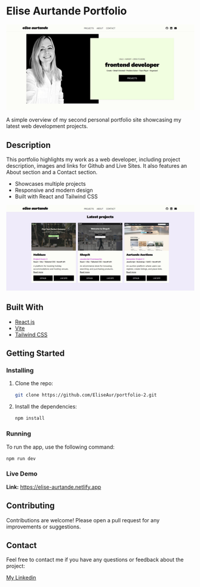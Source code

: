 # Elise Aurtande Portfolio

![Portfolio hero - screenshot](src/images/readme/home-portfolio-page.jpg)

A simple overview of my second personal portfolio site showcasing my latest web development projects.

## Description

This portfolio highlights my work as a web developer, including project description, images and links for Github and Live Sites. It also features an About section and a Contact section.

- Showcases multiple projects
- Responsive and modern design
- Built with React and Tailwind CSS

![Portfolio projects - screenshot](src/images/readme/projects-portfolio-page.jpg)

## Built With

- [React.js](https://reactjs.org/)
- [Vite](https://vitejs.dev/)
- [Tailwind CSS](https://tailwindcss.com/)

## Getting Started

### Installing

1. Clone the repo:

   ```bash
   git clone https://github.com/EliseAur/portfolio-2.git
   ```

2. Install the dependencies:

   ```bash
   npm install
   ```

### Running

To run the app, use the following command:

```bash
npm run dev
```

### Live Demo

**Link:** https://elise-aurtande.netlify.app

## Contributing

Contributions are welcome! Please open a pull request for any improvements or suggestions.

## Contact

Feel free to contact me if you have any questions or feedback about the project:

[My Linkedin](https://www.linkedin.com/in/elise-aurtande/)
